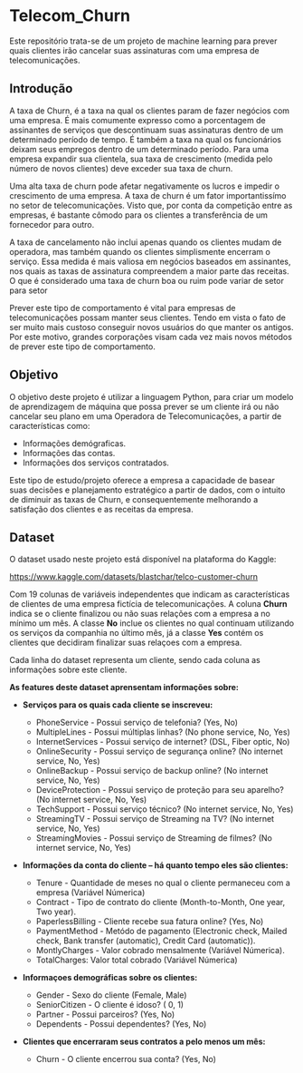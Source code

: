 # Telecom_Churn

Este repositório trata-se de um projeto de machine learning para prever quais clientes irão cancelar suas assinaturas com uma empresa de telecomunicações.

## **Introdução**

A taxa de Churn, é a taxa na qual os clientes param de fazer negócios com uma empresa. É mais comumente expresso como a porcentagem de assinantes de serviços que descontinuam suas assinaturas dentro de um determinado período de tempo. É também a taxa na qual os funcionários deixam seus empregos dentro de um determinado período. Para uma empresa expandir sua clientela, sua taxa de crescimento (medida pelo número de novos clientes) deve exceder sua taxa de churn.

Uma alta taxa de churn pode afetar negativamente os lucros e impedir o crescimento de uma empresa. A taxa de churn é um fator importantissímo no setor de telecomunicações. Visto que, por conta da competição entre as empresas, é bastante cômodo para os clientes a transferência de um fornecedor para outro.

A taxa de cancelamento não inclui apenas quando os clientes mudam de operadora, mas também quando os clientes simplismente encerram o serviço. Essa medida é mais valiosa em negócios baseados em assinantes, nos quais as taxas de assinatura compreendem a maior parte das receitas. O que é considerado uma taxa de churn boa ou ruim pode variar de setor para setor

Prever este tipo de comportamento é vital para empresas de telecomunicações possam manter seus clientes. Tendo em vista o fato de ser muito mais custoso conseguir novos usuários do que manter os antigos. Por este motivo, grandes corporações visam cada vez mais novos métodos de prever este tipo de comportamento.

## **Objetivo**
O objetivo deste projeto é utilizar a linguagem Python, para criar um modelo de aprendizagem de máquina que possa prever se um cliente irá ou não cancelar seu plano em uma Operadora de Telecomunicações, a partir de características como: 
  - Informações demógraficas.
  - Informações das contas.
  - Informações dos serviços contratados.

Este tipo de estudo/projeto oferece a empresa a capacidade de basear suas decisões e planejamento estratégico a partir de dados, com o intuito de diminuir as taxas de Churn, e consequentemente melhorando a satisfação dos clientes e as receitas da empresa.

## **Dataset**

O dataset usado neste projeto está disponível na plataforma do Kaggle: 

https://www.kaggle.com/datasets/blastchar/telco-customer-churn

Com 19 colunas de variáveis independentes que indicam as características de clientes de uma empresa fictícia de telecomunicações. A coluna **Churn** indica se o cliente finalizou ou não suas relações com a empresa a no mínimo um mês. A classe **No** inclue os clientes no qual continuam utilizando os serviços da companhia no último mês, já a classe **Yes** contém os clientes que decidiram finalizar suas relaçoes com a empresa.

Cada linha do dataset representa um cliente, sendo cada coluna as informações sobre este cliente.

**As features deste dataset aprensentam informações sobre:**

- **Serviços para os quais cada cliente se inscreveu:**
  - PhoneService - Possui serviço de telefonia? (Yes, No)
  - MultipleLines - Possui múltiplas linhas? (No phone service, No, Yes)
  - InternetServices - Possui serviço de internet? (DSL, Fiber optic, No)
  - OnlineSecurity - Possui serviço de segurança online? (No internet service, No, Yes)
  - OnlineBackup - Possui serviço de backup online? (No internet service, No, Yes)
  - DeviceProtection - Possui serviço de proteção para seu aparelho? (No internet service, No, Yes)
  - TechSupport - Possui serviço técnico? (No internet service, No, Yes)
  - StreamingTV - Possui serviço de Streaming na TV? (No internet service, No, Yes)
  - StreamingMovies - Possui serviço de Streaming de filmes? (No internet service, No, Yes)

- **Informações da conta do cliente – há quanto tempo eles são clientes:**
  - Tenure - Quantidade de meses no qual o cliente permaneceu com a empresa (Variável Númerica)
  - Contract - Tipo de contrato do cliente (Month-to-Month, One year, Two year).
  - PaperlessBilling - Cliente recebe sua fatura online? (Yes, No)
  - PaymentMethod - Metódo de pagamento (Electronic check, Mailed check, Bank transfer (automatic), Credit Card (automatic)).
  - MontlyCharges - Valor cobrado mensalmente (Variável Númerica).
  - TotalCharges: Valor total cobrado (Variável Númerica)

- **Informaçoes demográficas sobre os clientes:**
  - Gender - Sexo do cliente (Female, Male)
  - SeniorCitizen - O cliente é idoso? ( 0, 1)
  - Partner - Possui parceiros? (Yes, No) 
  - Dependents - Possui dependentes? (Yes, No)


- **Clientes que encerraram seus contratos a pelo menos um mês:**
  - Churn - O cliente encerrou sua conta? (Yes, No)

